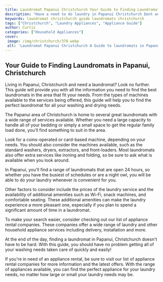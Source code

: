 ```yaml
---
title: Laundromat Papanui Christchurch Your Guide to Finding Laundromats in Papanui Christchurch
description: "Have a need to do laundry in Papanui Christchurch Dont worry weve got you covered Discover all of the laundromats available in Papanui Christchurch with our guide"
keywords: laundromat christchurch guide laundromats christchurch
tags: ["Christchurch", "Laundry Appliances", "Appliance Guide"]
author: Curtis
categories: ["Household Appliances"]
cover: 
 image: /img/christchurch/370.webp
 alt: 'Laundromat Papanui Christchurch A Guide to laundromats in Papanui Christchurch'
---
```

## Your Guide to Finding Laundromats in Papanui, Christchurch
Living in Papanui, Christchurch and need a laundromat? Look no further. This guide will provide you with all the information you need to find the best laundromats in the area that fit your needs. From the types of machines available to the services being offered, this guide will help you to find the perfect laundromat for all your washing and drying needs. 

The Papanui area of Christchurch is home to several great laundromats with a wide range of services available. Whether you need a large capacity to handle all of your bedding or simply a small space to get the regular family load done, you'll find something to suit in the area. 

Look for a coins-operated or card-based machine, depending on your needs. You should also consider the machines available, such as the standard washers, dryers, extractors, and front-loaders. Most laundromats also offer extra services like ironing and folding, so be sure to ask what is available when you look around.

In Papanui, you'll find a range of laundromats that are open 24 hours, so whether you have the busiest of schedules or are a night owl, you will be able to do your laundry whenever is convenient for you. 

Other factors to consider include the prices of the laundry service and the availability of additional amenities such as Wi-Fi, snack machines, and comfortable seating. These additional amenities can make the laundry experience a more pleasant one, especially if you plan to spend a significant amount of time in a laundromat. 

To make your search easier, consider checking out our list of appliance rental companies. These companies offer a wide range of laundry and other household appliance services including delivery, installation and more.

At the end of the day, finding a laundromat in Papanui, Christchurch doesn't have to be hard. With this guide, you should have no problem getting all of your washing needs taken care of quickly and easily! 

If you're in need of an appliance rental, be sure to visit our list of appliance rental companies for more information and the latest offers. With the range of appliances available, you can find the perfect appliance for your laundry needs, no matter how large or small your laundry needs may be.
